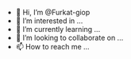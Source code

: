 - 👋 Hi, I’m @Furkat-giop
- 👀 I’m interested in ...
- 🌱 I’m currently learning ...
- 💞️ I’m looking to collaborate on ...
- 📫 How to reach me ...

<!---
Furkat-giop/Furkat-giop is a ✨ special ✨ repository because its `README.md` (this file) appears on your GitHub profile.
You can click the Preview link to take a look at your changes.
--->
